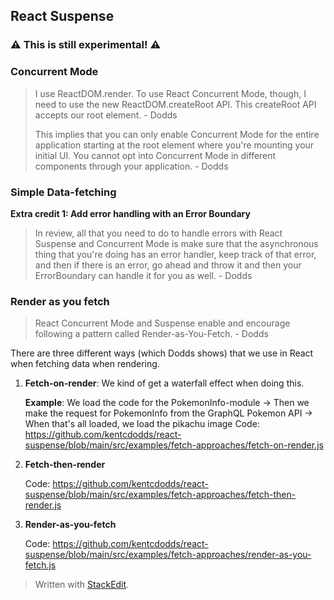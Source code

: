 ## React Suspense

### ⚠ This is still experimental! ⚠ 

### Concurrent Mode

> I use ReactDOM.render. To use React Concurrent Mode, though, I need to use the new ReactDOM.createRoot API. This createRoot API accepts our root element. - Dodds
> 
> This implies that you can only enable Concurrent Mode for the entire application starting at the root element where you're mounting your initial UI. You cannot opt into Concurrent Mode in different components through your application. - Dodds

### Simple Data-fetching

**Extra credit 1: Add error handling with an Error Boundary**
>In review, all that you need to do to handle errors with React Suspense and Concurrent Mode is make sure that the asynchronous thing that you're doing has an error handler, keep track of that error, and then if there is an error, go ahead and throw it and then your ErrorBoundary can handle it for you as well. - Dodds

### Render as you fetch

>React Concurrent Mode and Suspense enable and encourage following a pattern called Render-as-You-Fetch. - Dodds

There are three different ways (which Dodds shows) that we use in React when fetching data when rendering.

1. **Fetch-on-render**: We kind of get a waterfall effect when doing this. 

	**Example**:
	We load the code for the PokemonInfo-module -> Then we make the request for PokemonInfo from the GraphQL Pokemon API -> When that's all loaded, we load the pikachu image
	Code: https://github.com/kentcdodds/react-suspense/blob/main/src/examples/fetch-approaches/fetch-on-render.js
	
2. **Fetch-then-render**

	Code: https://github.com/kentcdodds/react-suspense/blob/main/src/examples/fetch-approaches/fetch-then-render.js

3. **Render-as-you-fetch**

	Code: https://github.com/kentcdodds/react-suspense/blob/main/src/examples/fetch-approaches/render-as-you-fetch.js



> Written with [StackEdit](https://stackedit.io/).
<!--stackedit_data:
eyJoaXN0b3J5IjpbODQ4Mjg3NzEsMjI2MDA4MDQ1LC0xNjExMD
gwOTg5LC04MjU1MTE1ODNdfQ==
-->